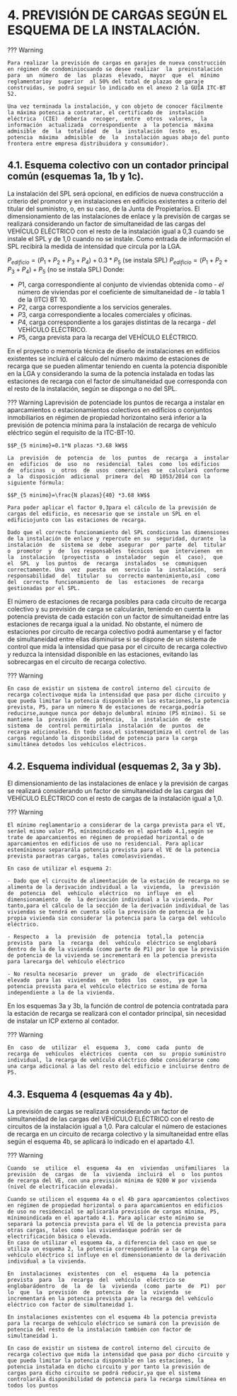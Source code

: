 
# 4. PREVISIÓN DE CARGAS SEGÚN EL ESQUEMA DE LA INSTALACIÓN.

??? Warning


    Para realizar la previsión de cargas en garajes de nueva construcción en régimen de condominiocuando se desee realizar  la  preinstalación  para  un  número  de  las  plazas  elevado,  mayor  que  el  mínimo  reglamentarioy  superior  al 50% del total de plazas de garaje construidas, se podrá seguir lo indicado en el anexo 2 la GUÍA ITC-BT 52.

    Una vez terminada la instalación, y con objeto de conocer fácilmente la máxima potencia a contratar, el certificado de  instalación eléctrica  (CIE)  debería  recoger,  entre  otros  valores,  la  información  actualizada  correspondiente  a  la potencia  máxima  admisible  de  la  totalidad  de  la  instalación  (esto  es,  potencia  máxima  admisible  de  la  instalación aguas abajo del punto frontera entre empresa distribuidora y consumidor).

## 4.1. Esquema colectivo con un contador principal común (esquemas 1a, 1b y 1c).

La instalación del SPL será opcional, en edificios de nueva construcción a criterio del promotor y en instalaciones en edificios   existentes a   criterio   del   titular   del   suministro,   o,   en   su   caso,   de   la   Junta   de   Propietarios.   El dimensionamiento  de  las  instalaciones  de  enlace  y  la  previsión  de  cargas  se  realizará  considerando  un  factor  de simultaneidad de las cargas del VEHÍCULO ELÉCTRICO con el resto de la instalación igual a 0,3 cuando se instale el  SPL  y  de  1,0  cuando  no  se  instale.  Como  entrada  de  información  el  SPL  recibirá  la  medida  de  intensidad  que circula por la LGA.

$P_{edificio}=(P_1+P_2+P_3+P_4)+ 0.3*P_5$ (se instala SPL)
$P_{edificio}=(P_1+P_2+P_3+P_4)+ P_5$ (no se instala SPL)
Donde: 

- $P1$, carga correspondiente al conjunto de viviendas obtenida como - $el$  número de viviendas por el coeficiente de simultaneidad de - $la$  tabla 1 de la (ITC) BT 10. 
- $P2$, carga correspondiente a los servicios generales.  
- $P3$, carga correspondiente a locales comerciales y oficinas.
- $P4$, carga correspondiente a los garajes distintas de la recarga - $de$l  VEHÍCULO ELÉCTRICO.
- $P5$, carga prevista para la recarga del VEHÍCULO ELÉCTRICO.


En el proyecto o memoria técnica de diseño de instalaciones en edificios existentes se incluirá el cálculo del número máximo de estaciones de recarga que se pueden alimentar teniendo en cuenta la potencia disponible en la LGA y considerando  la  suma  de  la  potencia  instalada  en  todas  las  estaciones  de  recarga  con el  factor  de  simultaneidad que corresponda con el resto de la instalación, según se disponga o no del SPL. 

??? Warning
    Laprevisión  de  potenciade  los  puntos  de  recarga  a  instalar  en  aparcamientos  o  estacionamientos  colectivos  en edificios  o  conjuntos  inmobiliarios en  régimen  de  propiedad  horizontalno  será  inferior  a  la  previsión  de  potencia mínima para la instalación de recarga de vehículo eléctrico según el requisito de la ITC-BT-10. 

    $$P_{5 minimo}=0.1*N plazas *3.68 kW$$

    La  previsión  de  potencia  de  los  puntos  de  recarga  a  instalar  en  edificios  de  uso  no  residencial  tales  como  los edificios  de  oficinas  u  otros  de  usos  comerciales  se  calculará  conforme  a  la  disposición  adicional  primera  del  RD 1053/2014 con la siguiente fórmula:

    $$P_{5 minimo}=\frac{N plazas}{40} *3.68 kW$$

    Para poder aplicar el factor 0,3para el cálculo de la previsión de cargas del edificio, es necesario que se instale un SPL en el edificiojunto con las estaciones de recarga.

    Dado que el correcto funcionamiento del SPL condiciona las dimensiones de la instalación de enlace y repercute en su  seguridad, durante  la  instalación  de  sistema se  debe  asegurar  por  parte  del  titular  o  promotor  y  de  los responsables  técnicos  que  intervienen  en  la  instalación  (proyectista  o  instalador  según  el  caso),  que  el  SPL  y  los puntos  de  recarga  instalados  se  comuniquen  correctamente. Una  vez  puesta  en  servicio  la  instalación,  será responsabilidad  del  titular  su  correcto mantenimiento,así  como  del  correcto  funcionamiento  de  las  estaciones  de recarga gestionadas por el SPL.

El  número  de  estaciones  de  recarga  posibles  para  cada  circuito  de  recarga  colectivo  y su  previsión  de  carga  se calcularán,  teniendo  en  cuenta  la  potencia  prevista  de  cada  estación  con  un  factor  de  simultaneidad  entre  las estaciones  de  recarga  igual  a  la  unidad.  No  obstante,  el  número  de  estaciones  por  circuito  de  recarga  colectivo podrá  aumentarse  y  el  factor  de  simultaneidad  entre  ellas  disminuirse  si  se  dispone  de  un  sistema  de  control  que mida la intensidad que pasa por el circuito de recarga colectivo y reduzca la intensidad disponible en las estaciones, evitando las sobrecargas en el circuito de recarga colectivo.

??? Warning

    En caso de existir un sistema de control interno del circuito de recarga colectivoque mida la intensidad que pasa por dicho circuito y que pueda limitar la potencia disponible en las estaciones,la potencia prevista, P5, para un número N de estaciones de recarga,podría reducirse,aunque nunca por debajo delumbral mínimo (P5 mínimo). Si se mantiene la  previsión  de  potencia,  la  instalación  de  este  sistema  de  control permitiríala  instalación  de  puntos  de  recarga adicionales. En todo caso,el sistemaoptimiza el control de las cargas regulando la disponibilidad de potencia para la carga simultánea detodos los vehículos eléctricos. 


## 4.2. Esquema individual (esquemas 2, 3a y 3b).
El dimensionamiento de las instalaciones de enlace y la previsión de cargas se realizará considerando un factor de simultaneidad de las cargas del VEHÍCULO ELÉCTRICO con el resto de cargas de la instalación igual a 1,0.

??? Warning

    El mínimo reglamentario a considerar de la carga prevista para el VE, seráel mismo valor P5, mínimoindicado en el apartado 4.1,según se trate de aparcamientos en régimen de propiedad horizontal o de aparcamientos en edificios de uso no residencial. Para aplicar estemínimose separarála potencia prevista para el VE de la potencia prevista paraotras cargas, tales comolasviviendas. 

    En caso de utilizar el esquema 2:

    - Dado que el circuito de alimentación de la estación de recarga no se alimenta de la derivación individual a la  vivienda,  la  previsión  de  potencia  del  vehículo  eléctrico  no  influye  en  el  dimensionamiento  de  la derivación individual a la vivienda. Por tanto,para el cálculo de la sección de la derivación individual de las viviendas se tendrá en cuenta sólo la previsión de potencia de la propia vivienda sin considerar la potencia para la carga del vehículo eléctrico.

    - Respecto  a  la  previsión  de  potencia  total,la  potencia  prevista  para  la  recarga  del  vehículo  eléctrico se englobará dentro de la de la vivienda (como parte de P1) por lo que la previsión de potencia de la vivienda se incrementará en la potencia prevista para larecarga del vehículo eléctrico

    - No resulta necesario  prever  un  grado  de  electrificación  elevado  para las  viviendas  en  todos  los  casos,  ya que la potencia prevista para el vehículo eléctrico se estima de forma independiente a la de la vivienda.

En los esquemas 3a y 3b, la función de control de potencia contratada para la estación de recarga se realizará con el contador principal, sin necesidad de instalar un ICP externo al contador.

??? Warning

    En  caso  de  utilizar  el  esquema  3,  como  cada  punto  de  recarga de  vehículos  eléctricos  cuenta  con  su  propio suministro individual, la recarga de vehículo eléctrico debe considerarse como una carga adicional a las del resto del edificio e incluirse dentro de P5.


## 4.3. Esquema 4 (esquemas 4a y 4b).
La  previsión  de  cargas  se  realizará  considerando  un  factor  de  simultaneidad  de  las  cargas  del  VEHÍCULO ELÉCTRICO con el resto de circuitos de la instalación igual a 1,0. Para calcular el número de estaciones de recarga en un circuito de recarga colectivo y la simultaneidad entre ellas según el esquema 4b, se aplicará lo indicado en el apartado 4.1.

??? Warning

    Cuando  se  utilice  el  esquema  4a  en  viviendas  unifamiliares  la  previsión  de  cargas  de  la  vivienda  incluirá  el  o  los puntos de recarga del VE, con una previsión mínima de 9200 W por vivienda (nivel de electrificación elevada). 
    
    Cuando se utilicen el esquema 4a o el 4b para aparcamientos colectivos en régimen de propiedad horizontal o para aparcamientos en edificios de uso no residencial se aplicarála previsión de cargas mínima, P5, mínimoindicada en el apartado 4.1. Para aplicar este mínimo se separará la potencia prevista para el VE de la potencia prevista para otras cargas, tales como las viviendasque podrán ser de electrificación básica o elevada.
    En caso de utilizar el esquema 4a, a diferencia del caso en que se utiliza un esquema 2, la potencia correspondiente a la carga del vehículo eléctrico sí influye en el dimensionamiento de la derivación individual a la vivienda. 
    
    En  instalaciones  existentes  con  el  esquema  4a la  potencia  prevista  para  la  recarga  del  vehículo  eléctrico se englobarádentro  de  la  de  la  vivienda  (como  parte  de  P1)  por  lo  que  la  previsión  de  potencia  de  la  vivienda  se incrementará en la potencia prevista para la recarga del vehículo eléctrico con factor de simultaneidad 1. 
    
    En instalaciones existentes con el esquema 4b la potencia prevista para la recarga de vehículo eléctrico se sumará con la previsión de potencia del resto de la instalación también con factor de simultaneidad 1. 
    
    En caso de existir un sistema de control interno del circuito de recarga colectivo que mida la intensidad que pasa por dicho circuito y que pueda limitar la potencia disponible en las estaciones, la potencia instalada en dicho circuito y por tanto la previsión de cargas para dicho circuito se podrá reducir,ya que el sistema controlarála disponibilidad de potencia para la recarga simultánea en todos los puntos


